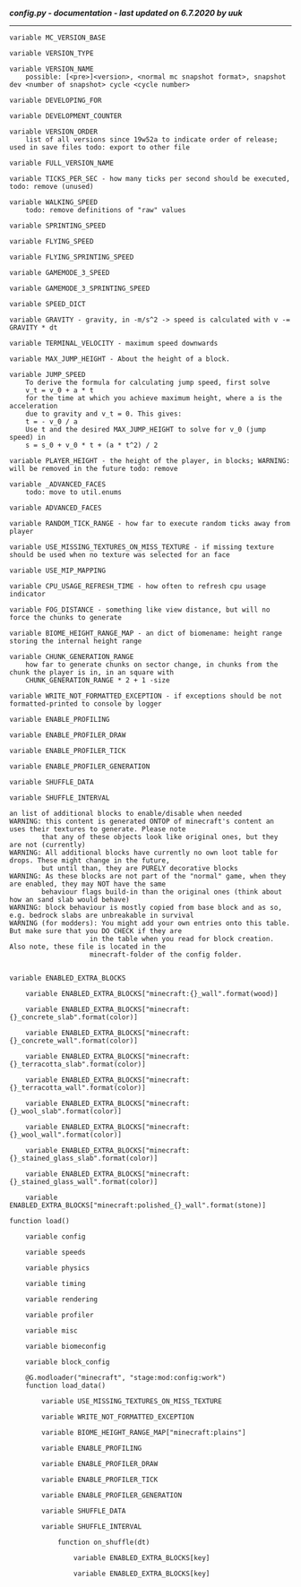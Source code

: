 ***config.py - documentation - last updated on 6.7.2020 by uuk***
___

    variable MC_VERSION_BASE

    variable VERSION_TYPE

    variable VERSION_NAME
        possible: [<pre>]<version>, <normal mc snapshot format>, snapshot dev <number of snapshot> cycle <cycle number>

    variable DEVELOPING_FOR

    variable DEVELOPMENT_COUNTER

    variable VERSION_ORDER
        list of all versions since 19w52a to indicate order of release; used in save files todo: export to other file

    variable FULL_VERSION_NAME

    variable TICKS_PER_SEC - how many ticks per second should be executed, todo: remove (unused)

    variable WALKING_SPEED
        todo: remove definitions of "raw" values

    variable SPRINTING_SPEED

    variable FLYING_SPEED

    variable FLYING_SPRINTING_SPEED

    variable GAMEMODE_3_SPEED

    variable GAMEMODE_3_SPRINTING_SPEED

    variable SPEED_DICT

    variable GRAVITY - gravity, in -m/s^2 -> speed is calculated with v -= GRAVITY * dt

    variable TERMINAL_VELOCITY - maximum speed downwards

    variable MAX_JUMP_HEIGHT - About the height of a block.

    variable JUMP_SPEED
        To derive the formula for calculating jump speed, first solve
        v_t = v_0 + a * t
        for the time at which you achieve maximum height, where a is the acceleration
        due to gravity and v_t = 0. This gives:
        t = - v_0 / a
        Use t and the desired MAX_JUMP_HEIGHT to solve for v_0 (jump speed) in
        s = s_0 + v_0 * t + (a * t^2) / 2

    variable PLAYER_HEIGHT - the height of the player, in blocks; WARNING: will be removed in the future todo: remove

    variable _ADVANCED_FACES
        todo: move to util.enums

    variable ADVANCED_FACES

    variable RANDOM_TICK_RANGE - how far to execute random ticks away from player

    variable USE_MISSING_TEXTURES_ON_MISS_TEXTURE - if missing texture should be used when no texture was selected for an face

    variable USE_MIP_MAPPING

    variable CPU_USAGE_REFRESH_TIME - how often to refresh cpu usage indicator

    variable FOG_DISTANCE - something like view distance, but will no force the chunks to generate

    variable BIOME_HEIGHT_RANGE_MAP - an dict of biomename: height range storing the internal height range

    variable CHUNK_GENERATION_RANGE
        how far to generate chunks on sector change, in chunks from the chunk the player is in, in an square with
        CHUNK_GENERATION_RANGE * 2 + 1 -size

    variable WRITE_NOT_FORMATTED_EXCEPTION - if exceptions should be not formatted-printed to console by logger

    variable ENABLE_PROFILING

    variable ENABLE_PROFILER_DRAW

    variable ENABLE_PROFILER_TICK

    variable ENABLE_PROFILER_GENERATION

    variable SHUFFLE_DATA

    variable SHUFFLE_INTERVAL

    an list of additional blocks to enable/disable when needed
    WARNING: this content is generated ONTOP of minecraft's content an uses their textures to generate. Please note
            that any of these objects look like original ones, but they are not (currently)
    WARNING: All additional blocks have currently no own loot table for drops. These might change in the future,
            but until than, they are PURELY decorative blocks
    WARNING: As these blocks are not part of the "normal" game, when they are enabled, they may NOT have the same
            behaviour flags build-in than the original ones (think about how an sand slab would behave)
    WARNING: block behaviour is mostly copied from base block and as so, e.g. bedrock slabs are unbreakable in survival
    WARNING (for modders): You might add your own entries onto this table. But make sure that you DO CHECK if they are
                        in the table when you read for block creation. Also note, these file is located in the 
                        minecraft-folder of the config folder.


    variable ENABLED_EXTRA_BLOCKS

        variable ENABLED_EXTRA_BLOCKS["minecraft:{}_wall".format(wood)]

        variable ENABLED_EXTRA_BLOCKS["minecraft:{}_concrete_slab".format(color)]

        variable ENABLED_EXTRA_BLOCKS["minecraft:{}_concrete_wall".format(color)]

        variable ENABLED_EXTRA_BLOCKS["minecraft:{}_terracotta_slab".format(color)]

        variable ENABLED_EXTRA_BLOCKS["minecraft:{}_terracotta_wall".format(color)]

        variable ENABLED_EXTRA_BLOCKS["minecraft:{}_wool_slab".format(color)]

        variable ENABLED_EXTRA_BLOCKS["minecraft:{}_wool_wall".format(color)]

        variable ENABLED_EXTRA_BLOCKS["minecraft:{}_stained_glass_slab".format(color)]

        variable ENABLED_EXTRA_BLOCKS["minecraft:{}_stained_glass_wall".format(color)]

        variable ENABLED_EXTRA_BLOCKS["minecraft:polished_{}_wall".format(stone)]

    function load()

        variable config

        variable speeds

        variable physics

        variable timing

        variable rendering

        variable profiler

        variable misc

        variable biomeconfig

        variable block_config

        @G.modloader("minecraft", "stage:mod:config:work")
        function load_data()

            variable USE_MISSING_TEXTURES_ON_MISS_TEXTURE

            variable WRITE_NOT_FORMATTED_EXCEPTION

            variable BIOME_HEIGHT_RANGE_MAP["minecraft:plains"]

            variable ENABLE_PROFILING

            variable ENABLE_PROFILER_DRAW

            variable ENABLE_PROFILER_TICK

            variable ENABLE_PROFILER_GENERATION

            variable SHUFFLE_DATA

            variable SHUFFLE_INTERVAL

                function on_shuffle(dt)

                    variable ENABLED_EXTRA_BLOCKS[key]

                    variable ENABLED_EXTRA_BLOCKS[key]